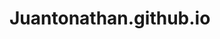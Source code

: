 # Juantonathan.github.io
<html>

<head>

<title>Jonathan Chu<title>

</head>

body { 

  background: LightGray}

<img src="snackattack.jpg" alt="Me">

<p style="background-color: White;"/p>

<h1>Jonathan Chu</h1>

<p>Hello my name is Jonathan Chu. I am an Information Technology Freshman at Bob Jones University. I have a had wide range of jobs from sales representative of a knife company to a tennis court repair laborer. </p>

<p>I love to play basketball, soccer, and any other sport except baseball. I have never been convicted of a felony and plan to keep it that way. I love to work because it gives me something to do and makes feel like an accomplished person afterwards. Life will always keep moving so why not accomplish something on the road.</p>

</body>

</html>

<h1>Education and Work Experience<h1>

<p>Information Technology<p>

<p>Bob Jones University<p>



<a href="https://www.vectormarketing.com/">Visit our HTML: Vector</a> 



<a href="www.matcs.com/index.html">Visit our HTML: MATC</a> 
